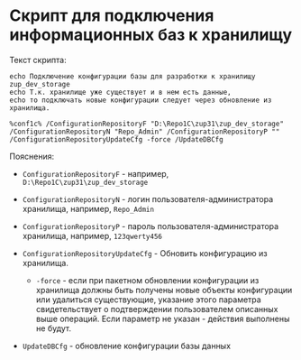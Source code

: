 # Скрипт для подключения информационных баз к хранилищу

Текст скрипта:

```@echo off
echo Подключение конфигурации базы для разработки к хранилищу zup_dev_storage
echo Т.к. хранилище уже существует и в нем есть данные,
echo то подключать новые конфигурации следует через обновление из хранилища.

%conf1c% /ConfigurationRepositoryF "D:\Repo1C\zup31\zup_dev_storage" /ConfigurationRepositoryN "Repo_Admin" /ConfigurationRepositoryP "" /ConfigurationRepositoryUpdateCfg -force /UpdateDBCfg
```

Пояснения:
* ```ConfigurationRepositoryF``` - например, ```D:\Repo1C\zup31\zup_dev_storage```
* ```ConfigurationRepositoryN``` - логин пользователя-администратора хранилища, например, ```Repo_Admin```
* ```ConfigurationRepositoryP``` - пароль пользователя-администратора хранилища, например, ```123qwerty456```
* ```ConfigurationRepositoryUpdateCfg``` - Обновить конфигурацию из хранилища. 
    * ```-force``` - если при пакетном обновлении конфигурации из хранилища должны быть получены новые объекты конфигурации или удалиться существующие, указание этого параметра свидетельствует о подтверждении пользователем описанных выше операций. Если параметр не указан - действия выполнены не будут.

* ```UpdateDBCfg``` - обновление конфигурации базы данных
